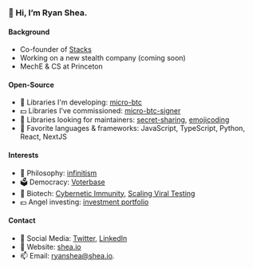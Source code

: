 ### 👋 Hi, I’m Ryan Shea.

#### Background

- Co-founder of [Stacks](https://www.stacks.co/)
- Working on a new stealth company (coming soon)
- MechE & CS at Princeton

#### Open-Source

- 🧰 Libraries I'm developing: [micro-btc](https://github.com/micro-btc/micro-btc)
- 💵 Libraries I've commissioned: [micro-btc-signer](https://github.com/shea256/micro-btc-signer)
- 👀 Libraries looking for maintainers: [secret-sharing](https://github.com/shea256/secret-sharing), [emojicoding](https://github.com/shea256/emojicoding)
- 💞️ Favorite languages & frameworks: JavaScript, TypeScript, Python, React, NextJS

#### Interests

- 💭 Philosophy: [infinitism](https://www.infinitism.com/)
- 🗳️ Democracy: [Voterbase](https://www.voterbase.com/)
- 🌱 Biotech: [Cybernetic Immunity](https://www.infinitefrontier.com/p/the-cybernetic-immune-system), [Scaling Viral Testing](https://www.infinitefrontier.com/p/solving-the-testing-crisis-with-math)
- 💵 Angel investing: [investment portfolio](https://www.shea.io/investments)

#### Contact

- 🐤 Social Media: [Twitter](https://twitter.com/ryaneshea), [LinkedIn](https://www.linkedin.com/in/ryaneshea/)
- 🔗 Website: [shea.io](https://www.shea.io/)
- 📫 Email: [ryanshea@shea.io](mailto:ryanshea@shea.io).
